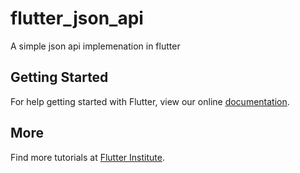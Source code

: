 # flutter_json_api

A simple json api implemenation in flutter

## Getting Started

For help getting started with Flutter, view our online
[documentation](http://flutter.io/).

## More

Find more tutorials at [Flutter Institute](https://flutter.institute/).

